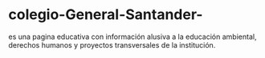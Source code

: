 # colegio-General-Santander-
es una pagina educativa con información alusiva a la educación ambiental, derechos humanos y proyectos transversales de la institución.   
